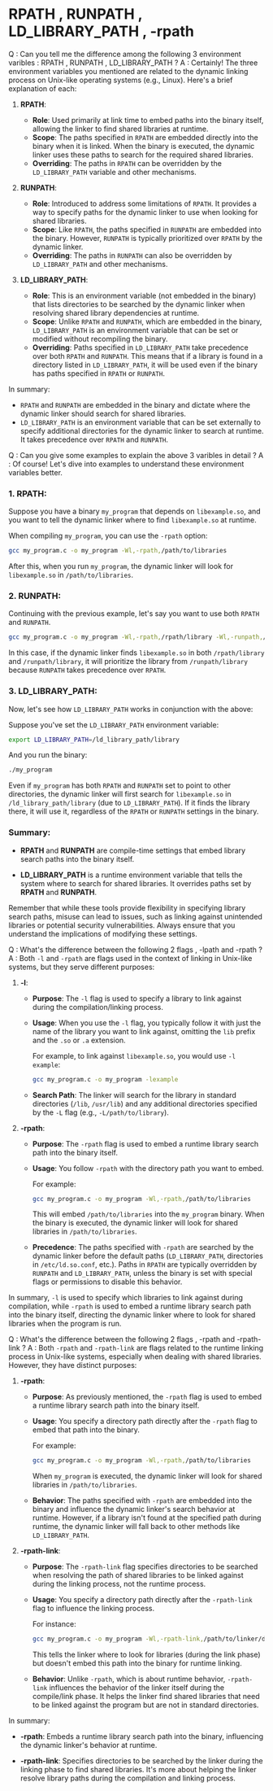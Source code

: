 # RPATH , RUNPATH , LD_LIBRARY_PATH , -rpath

Q : Can you tell me the difference among the following 3 environment varibles : RPATH , RUNPATH , LD_LIBRARY_PATH ?
A : Certainly! The three environment variables you mentioned are related to the dynamic linking process on Unix-like operating systems (e.g., Linux). Here's a brief explanation of each:

1. **RPATH**:
   - **Role**: Used primarily at link time to embed paths into the binary itself, allowing the linker to find shared libraries at runtime.
   - **Scope**: The paths specified in `RPATH` are embedded directly into the binary when it is linked. When the binary is executed, the dynamic linker uses these paths to search for the required shared libraries.
   - **Overriding**: The paths in `RPATH` can be overridden by the `LD_LIBRARY_PATH` variable and other mechanisms.

2. **RUNPATH**:
   - **Role**: Introduced to address some limitations of `RPATH`. It provides a way to specify paths for the dynamic linker to use when looking for shared libraries.
   - **Scope**: Like `RPATH`, the paths specified in `RUNPATH` are embedded into the binary. However, `RUNPATH` is typically prioritized over `RPATH` by the dynamic linker.
   - **Overriding**: The paths in `RUNPATH` can also be overridden by `LD_LIBRARY_PATH` and other mechanisms.

3. **LD_LIBRARY_PATH**:
   - **Role**: This is an environment variable (not embedded in the binary) that lists directories to be searched by the dynamic linker when resolving shared library dependencies at runtime.
   - **Scope**: Unlike `RPATH` and `RUNPATH`, which are embedded in the binary, `LD_LIBRARY_PATH` is an environment variable that can be set or modified without recompiling the binary.
   - **Overriding**: Paths specified in `LD_LIBRARY_PATH` take precedence over both `RPATH` and `RUNPATH`. This means that if a library is found in a directory listed in `LD_LIBRARY_PATH`, it will be used even if the binary has paths specified in `RPATH` or `RUNPATH`.

In summary:
- `RPATH` and `RUNPATH` are embedded in the binary and dictate where the dynamic linker should search for shared libraries.
- `LD_LIBRARY_PATH` is an environment variable that can be set externally to specify additional directories for the dynamic linker to search at runtime. It takes precedence over `RPATH` and `RUNPATH`.



Q : Can you give some examples to explain the above 3 varibles in detail ? 
A : Of course! Let's dive into examples to understand these environment variables better.

### 1. RPATH:

Suppose you have a binary `my_program` that depends on `libexample.so`, and you want to tell the dynamic linker where to find `libexample.so` at runtime.

When compiling `my_program`, you can use the `-rpath` option:

```bash
gcc my_program.c -o my_program -Wl,-rpath,/path/to/libraries
```

After this, when you run `my_program`, the dynamic linker will look for `libexample.so` in `/path/to/libraries`.

### 2. RUNPATH:

Continuing with the previous example, let's say you want to use both `RPATH` and `RUNPATH`.

```bash
gcc my_program.c -o my_program -Wl,-rpath,/rpath/library -Wl,-runpath,/runpath/library
```

In this case, if the dynamic linker finds `libexample.so` in both `/rpath/library` and `/runpath/library`, it will prioritize the library from `/runpath/library` because `RUNPATH` takes precedence over `RPATH`.

### 3. LD_LIBRARY_PATH:

Now, let's see how `LD_LIBRARY_PATH` works in conjunction with the above:

Suppose you've set the `LD_LIBRARY_PATH` environment variable:

```bash
export LD_LIBRARY_PATH=/ld_library_path/library
```

And you run the binary:

```bash
./my_program
```

Even if `my_program` has both `RPATH` and `RUNPATH` set to point to other directories, the dynamic linker will first search for `libexample.so` in `/ld_library_path/library` (due to `LD_LIBRARY_PATH`). If it finds the library there, it will use it, regardless of the `RPATH` or `RUNPATH` settings in the binary.

### Summary:

- **RPATH** and **RUNPATH** are compile-time settings that embed library search paths into the binary itself.
  
- **LD_LIBRARY_PATH** is a runtime environment variable that tells the system where to search for shared libraries. It overrides paths set by **RPATH** and **RUNPATH**.

Remember that while these tools provide flexibility in specifying library search paths, misuse can lead to issues, such as linking against unintended libraries or potential security vulnerabilities. Always ensure that you understand the implications of modifying these settings.



Q : What's the difference between the following 2 flags ,  -lpath and -rpath ?
A : Both `-l` and `-rpath` are flags used in the context of linking in Unix-like systems, but they serve different purposes:

1. **-l**:

   - **Purpose**: The `-l` flag is used to specify a library to link against during the compilation/linking process.
   
   - **Usage**: When you use the `-l` flag, you typically follow it with just the name of the library you want to link against, omitting the `lib` prefix and the `.so` or `.a` extension.
   
     For example, to link against `libexample.so`, you would use `-l example`:
     ```bash
     gcc my_program.c -o my_program -lexample
     ```
   
   - **Search Path**: The linker will search for the library in standard directories (`/lib`, `/usr/lib`) and any additional directories specified by the `-L` flag (e.g., `-L/path/to/library`).

2. **-rpath**:

   - **Purpose**: The `-rpath` flag is used to embed a runtime library search path into the binary itself.
   
   - **Usage**: You follow `-rpath` with the directory path you want to embed.
   
     For example:
     ```bash
     gcc my_program.c -o my_program -Wl,-rpath,/path/to/libraries
     ```
     This will embed `/path/to/libraries` into the `my_program` binary. When the binary is executed, the dynamic linker will look for shared libraries in `/path/to/libraries`.
   
   - **Precedence**: The paths specified with `-rpath` are searched by the dynamic linker before the default paths (`LD_LIBRARY_PATH`, directories in `/etc/ld.so.conf`, etc.). Paths in `RPATH` are typically overridden by `RUNPATH` and `LD_LIBRARY_PATH`, unless the binary is set with special flags or permissions to disable this behavior.

In summary, `-l` is used to specify which libraries to link against during compilation, while `-rpath` is used to embed a runtime library search path into the binary itself, directing the dynamic linker where to look for shared libraries when the program is run.



Q : What's the difference between the following 2 flags ,  -rpath and -rpath-link ?
A : Both `-rpath` and `-rpath-link` are flags related to the runtime linking process in Unix-like systems, especially when dealing with shared libraries. However, they have distinct purposes:

1. **-rpath**:

   - **Purpose**: As previously mentioned, the `-rpath` flag is used to embed a runtime library search path into the binary itself.
   
   - **Usage**: You specify a directory path directly after the `-rpath` flag to embed that path into the binary.
   
     For example:
     ```bash
     gcc my_program.c -o my_program -Wl,-rpath,/path/to/libraries
     ```
     When `my_program` is executed, the dynamic linker will look for shared libraries in `/path/to/libraries`.
   
   - **Behavior**: The paths specified with `-rpath` are embedded into the binary and influence the dynamic linker's search behavior at runtime. However, if a library isn't found at the specified path during runtime, the dynamic linker will fall back to other methods like `LD_LIBRARY_PATH`.

2. **-rpath-link**:

   - **Purpose**: The `-rpath-link` flag specifies directories to be searched when resolving the path of shared libraries to be linked against during the linking process, not the runtime process.
   
   - **Usage**: You specify a directory path directly after the `-rpath-link` flag to influence the linking process.
   
     For instance:
     ```bash
     gcc my_program.c -o my_program -Wl,-rpath-link,/path/to/linker/directories
     ```
     This tells the linker where to look for libraries (during the link phase) but doesn't embed this path into the binary for runtime linking.
   
   - **Behavior**: Unlike `-rpath`, which is about runtime behavior, `-rpath-link` influences the behavior of the linker itself during the compile/link phase. It helps the linker find shared libraries that need to be linked against the program but are not in standard directories.

In summary:
- **-rpath**: Embeds a runtime library search path into the binary, influencing the dynamic linker's behavior at runtime.
  
- **-rpath-link**: Specifies directories to be searched by the linker during the linking phase to find shared libraries. It's more about helping the linker resolve library paths during the compilation and linking process.


